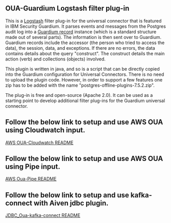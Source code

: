 ## OUA-Guardium Logstash filter plug-in

This is a [Logstash](https://github.com/elastic/logstash) filter plug-in for the universal connector that is featured in IBM Security Guardium. It parses events and messages from the Postgres audit log into a [Guardium record](https://github.com/IBM/universal-connectors/blob/main/common/src/main/java/com/ibm/guardium/universalconnector/commons/structures/Record.java) instance (which is a standard structure made out of several parts). The information is then sent over to Guardium. Guardium records include the accessor (the person who tried to access the data), the session, data, and exceptions. If there are no errors, the data contains details about the query "construct". The construct details the main action (verb) and collections (objects) involved.

This plugin is written in java, and so is a script that can be directly copied into the Guardium configuration for Universal Connectors. There is no need to upload the plugin code. However, in order to support a few features one zip has to be added with the name "postgres-offline-plugins-7.5.2.zip".

The plug-in is free and open-source (Apache 2.0). It can be used as a starting point to develop additional filter plug-ins for the Guardium universal connector.

## Follow the below link to setup and use AWS OUA using Cloudwatch input.

[AWS OUA-Cloudwatch README](./OuaOverCloudwatch.md)

## Follow the below link to setup and use  AWS OUA using Pipe input.

[AWS Oua-Pipe README](./OuaOverPipe.md)

## Follow the below link to setup and use kafka-connect with Aiven jdbc plugin.

[JDBC_Oua-kafka-connect  README](./OuaOverConnectJdbc.md)